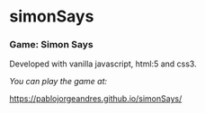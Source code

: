 # simonSays

### Game: Simon Says

Developed with vanilla javascript, html:5 and css3.

_You can play the game at:_
  
   https://pablojorgeandres.github.io/simonSays/
